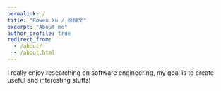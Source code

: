 ```yaml
---
permalink: /
title: "Bowen Xu / 徐博文"
excerpt: "About me"
author_profile: true
redirect_from: 
  - /about/
  - /about.html
---
```


I really enjoy researching on software engineering, my goal is to create useful and interesting stuffs!
